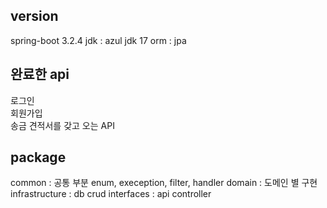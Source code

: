 ## version

spring-boot 3.2.4
jdk : azul jdk 17
orm : jpa

## 완료한 api
로그인 </br>
회원가입 </br>
송금 견적서를 갖고 오는 API

## package

common : 공통 부분
  enum, exeception, filter, handler 
domain :  도메인 별 구현 
infrastructure : db crud
interfaces : api controller